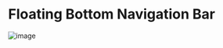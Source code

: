 # Floating Bottom Navigation Bar

![image](https://github.com/GabrielMouraKT/FloatingBottomNavBar/assets/69040085/fb9e250f-6860-4374-9270-fb4f718b7a68)
